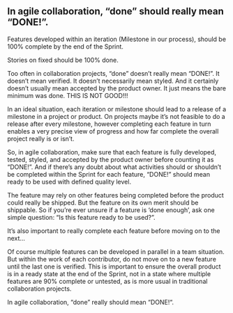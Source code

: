 ## In agile collaboration, “done” should really mean “DONE!”.

Features developed within an iteration (Milestone in our process), should be 100% complete by the end of the Sprint.

Stories on fixed should be 100% done.

Too often in collaboration projects, “done” doesn’t really mean “DONE!”. It doesn’t mean verified. It doesn’t necessarily mean styled. And it certainly doesn’t usually mean accepted by the product owner. It just means the bare minimum was done. 
THIS IS NOT GOOD!!!

In an ideal situation, each iteration or milestone should lead to a release of a milestone in a project or product. On projects maybe it’s not feasible to do a release after every milestone, however completing each feature in turn enables a very precise view of progress and how far complete the overall project really is or isn’t.

So, in agile collaboration, make sure that each feature is fully developed, tested, styled, and accepted by the product owner before counting it as “DONE!”. And if there’s any doubt about what activities should or shouldn’t be completed within the Sprint for each feature, “DONE!” should mean ready to be used with defined quality level.

The feature may rely on other features being completed before the product could really be shipped. But the feature on its own merit should be shippable. So if you’re ever unsure if a feature is ‘done enough’, ask one simple question: “Is this feature ready to be used?”.

It’s also important to really complete each feature before moving on to the next…

Of course multiple features can be developed in parallel in a team situation. But within the work of each contributor, do not move on to a new feature until the last one is verified. This is important to ensure the overall product is in a ready state at the end of the Sprint, not in a state where multiple features are 90% complete or untested, as is more usual in traditional collaboration projects.

In agile collaboration, “done” really should mean “DONE!“.
